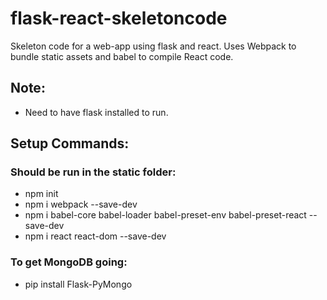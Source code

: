 # flask-react-skeletoncode

Skeleton code for a web-app using flask and react. 
Uses Webpack to bundle static assets and babel to compile React code. 

## Note: 
- Need to have flask installed to run. 

## Setup Commands:
### Should be run in the static folder: 
-   npm init
-   npm i webpack --save-dev
-	npm i babel-core babel-loader babel-preset-env babel-preset-react --save-dev
-	npm i react react-dom --save-dev

### To get MongoDB going:
-	pip install Flask-PyMongo


